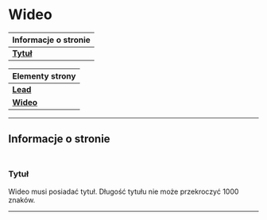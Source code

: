 # Wideo

| Informacje o stronie |
| ------- |
| [**Tytuł**](#tytuł)<br/>|

| Elementy strony |
| ------- |
| [**Lead**](Wlasne_pola.md#lead)
| [**Wideo**](Wlasne_pola.md#wideo)

------

## Informacje o stronie<br/><br/>

### **Tytuł**

Wideo musi posiadać tytuł. Długość tytułu nie może przekroczyć 1000 znaków.

------